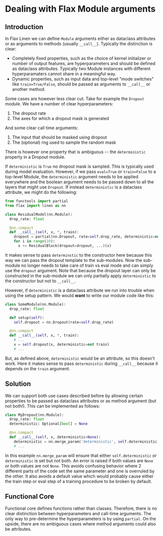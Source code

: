 # Dealing with Flax Module arguments

## Introduction

In Flax Linen we can define `Module` arguments either as dataclass attributes or as arguments to methods (usually `__call__`).
Typically the distinction is clear:
* Completely fixed properties, such as the choice of kernel initializer or number of output features, are hyperparameters and should be defined as dataclass attributes. Typically two Module instances with different hyperparamaters cannot share in a meaningful way.
* Dynamic properties, such as input data and top-level "mode switches" like `train=True/False`, should be passed as arguments to `__call__` or another method.

Some cases are however less clear cut. Take for example the `Dropout` module.
We have a number of clear hyperparameters:

1. The dropout rate
2. The axes for which a dropout mask is generated

And some clear call time arguments:

1. The input that should be masked using dropout
2. The (optional) rng used to sample the random mask

There is however one property that is ambiguous -- the `deterministic` property in a Dropout module.

If `deterministic` is `True` no dropout mask is sampled. This is typically used during model evaluation.
However, if we pass `eval=True` or `train=False` to a top-level Module, the `deterministic` argument needs
to be applied everywhere and the boolean argument needs to be passed down to all the layers that might use `Dropout`.
If instead `deterministic` is a dataclass attribute, we might do the following:

```python
from functools import partial
from flax import linen as nn

class ResidualModel(nn.Module):
  drop_rate: float

  @nn.compact
  def __call__(self, x, *, train):
    dropout = partial(nn.Dropout, rate=self.drop_rate, deterministic=not train)
    for i in range(10):
      x += ResidualBlock(dropout=dropout, ...)(x)
```

It makes sense to pass `determinstic` to the constructor here because this way we can pass the dropout template to the sub-modules.
Now the sub-module no longer needs to take care of train vs eval mode and can simply use the `dropout` argument.
Note that because the dropout layer can only be constructed in the sub-module we can only partially apply `deterministic` to the constructor but not to `__call__`.

However, if `deterministic` is a dataclass attribute we run into trouble when using the setup pattern. We would **want** to write our module code like this:

```python
class SomeModule(nn.Module):
  drop_rate: float

  def setup(self):
    self.dropout = nn.Dropout(rate=self.drop_rate)

  @nn.compact
  def __call__(self, x, *, train):
    # ...
    x = self.dropout(x, deterministic=not train)
    # ...
```

But, as defined above, `deterministic` would be an attribute, so this doesn't work.
Here it makes sense to pass `deterministic` during `__call__` because it depends on the `train` argument.

## Solution

We can support both use cases described before by allowing certain properties to be passed
as dataclass attributes or as method argument (but not both!).
This can be implemented as follows:
```python
class MyDropout(nn.Module):
  drop_rate: float
  deterministic: Optional[bool] = None

  @nn.compact
  def __call__(self, x, deterministic=None):
    deterministic = nn.merge_param('deterministic', self.deterministic, deterministic)
    # ...
```

In this example `nn.merge_param` will ensure that either `self.deterministic` or `deterministic` is set but not both.
An error is raised if both values are `None` or both values are not `None`.
This avoids confusing behavior where 2 different parts of the code set the same parameter and one is overruled by the other.
It also avoids a default value which would probably cause either the train step or eval step of a training procedure to be broken by default.



## Functional Core

Functional core defines functions rather than classes.
Therefore, there is no clear distinction between hyperparameters and call-time arguments.
The only way to pre-determine the hyperparameters is by using `partial`.
On the upside, there are no ambiguous cases where method arguments could also be attributes.
